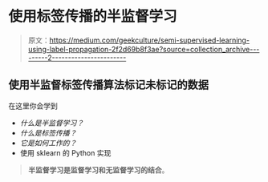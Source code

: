 # 使用标签传播的半监督学习

> 原文：<https://medium.com/geekculture/semi-supervised-learning-using-label-propagation-2f2d69b8f3ae?source=collection_archive---------2----------------------->

## 使用半监督标签传播算法标记未标记的数据

在这里你会学到

*   *什么是半监督学习？*
*   *什么是标签传播？*
*   *它是如何工作的？*
*   使用 sklearn 的 Python 实现

> **半监督学习是监督学习和无监督学习的结合**。
